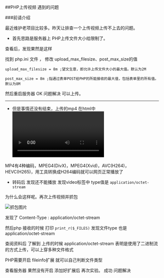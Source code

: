 ##PHP上传视频 遇到的问题

###前请介绍 

最近维护老项目比较多。昨天让排查一个上传视频上传不上去的问题。

* 首先思路是服务器上  PHP上传文件大小给限制了。

查看后，发现果然是这样
 
找到 php.ini 文件 ， 修改 upload_max_filesize、post_max_size的值

```upload_max_filesize = 8m ;望文生意，即允许上传文件大小的最大值。默认为2M```

```post_max_size = 8m ;指通过表单POST给PHP的所能接收的最大值，包括表单里的所有值。默认为8M```

然后重启服务器  OK 问题解决 可以上传。

----------

*  但是事情还没有结束，上传的mp4 在html中<video>标签中无法播放。经搜索后， 发现原来和MP4格式有关系 



 MP4有4种编码，MPEG4(DivX)，MPEG4(Xvid)，AVC(H264)， HEVC(H265)，用工具转换成H264编码就可以网页正常播放了
 
 * 转码后 发现还不能播放 发现video标签中  type值是 ```application/octet-stream```
 
 为什么会这样呢。再次上传视频并抓包
 
  ![抓包图片](杂项/img/zbtp.png)
  
  发现了 Content-Type : application/octet-stream
  
  然后php 接收的时候 打印 ```print_r($_FILES)```
  发现文件type 也是application/octet-stream
  
  查阅资料后 了解到 上传的时候 application/octet-stream 表明是使用了二进制流的方式上传，可以上穿多种文件格式
  
  PHP需要开启 fileinfo扩展 就可以自己判断文件类型
  
  查看服务器 果然没有开启 添加好扩展后 再次实验。  成功 问题解决
 

   

    